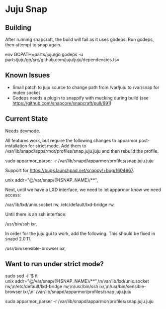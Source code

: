 # Juju Snap

## Building
After running snapcraft, the build will fail as it uses godeps. Run godeps, then attempt to snap again.

env GOPATH=parts/juju/go godeps -u parts/juju/go/src/github.com/juju/juju/dependencies.tsv


## Known Issues
 * Small patch to juju source to change path from /var/juju to /var/snap for mutex socket
 * Godeps needs a plugin to snappify with mucking during build (see https://github.com/snapcore/snapcraft/pull/691)

## Current State
Needs devmode.

All features work, but require the following changes to apparmor post-installation for strict mode.
Add them to /var/lib/snapd/apparmor/profiles/snap.juju.juju and then rebuild the profile.

sudo apparmor_parser -r /var/lib/snapd/apparmor/profiles/snap.juju.juju

Support for https://bugs.launchpad.net/snappy/+bug/1604967.

unix addr="@/var/snap/@{SNAP_NAME}/**",

Next, until we have a LXD interface, we need to let apparmor know we need access:

  /var/lib/lxd/unix.socket rw,
  /etc/default/lxd-bridge rw,

Until there is an ssh interface:

/usr/bin/ssh ixr,

In order for the juju gui to work, add the following. This should be fixed in snapd 2.0.11.

/usr/bin/sensible-browser ixr,


## Want to run under strict mode?

sudo sed -i '$ i\                                   
unix addr="@/var/snap/@{SNAP_NAME}/**",\n/var/lib/lxd/unix.socket rw,\n/etc/default/lxd-bridge rw,\n/usr/bin/ssh ixr,\n/usr/bin/sensible-browser ixr,\n' /var/lib/snapd/apparmor/profiles/snap.juju.juju

sudo apparmor_parser -r /var/lib/snapd/apparmor/profiles/snap.juju.juju


